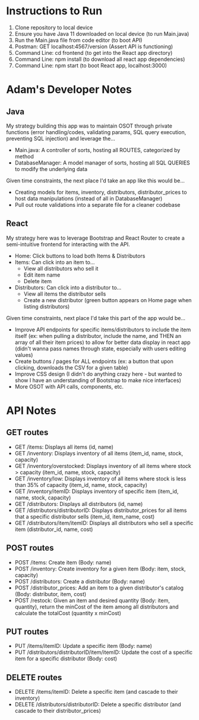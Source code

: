 # Instructions to Run
1. Clone repository to local device
2. Ensure you have Java 11 downloaded on local device (to run Main.java)
3. Run the Main.java file from code editor (to boot API)
4. Postman: GET localhost:4567/version (Assert API is functioning)
5. Command Line: cd frontend (to get into the React app directory)
6. Command Line: npm install (to download all react app dependencies)
7. Command Line: npm start (to boot React app, localhost:3000)

# Adam's Developer Notes
## Java
My strategy building this app was to maintain OSOT through private functions (error handling/codes, validating params, SQL query execution, preventing SQL injection) and leverage the...

- Main.java: A controller of sorts, hosting all ROUTES, categorized by method
- DatabaseManager: A model manager of sorts, hosting all SQL QUERIES to modify the underlying data

Given time constraints, the next place I'd take an app like this would be...

- Creating models for items, inventory, distributors, distributor_prices to host data manipulations (instead of all in DatabaseManager)
- Pull out route validations into a separate file for a cleaner codebase

## React
My strategy here was to leverage Bootstrap and React Router to create a semi-intuitive frontend for interacting with the API.

- Home: Click buttons to load both Items & Distributors
- Items: Can click into an item to...
  - View all distributors who sell it
  - Edit item name
  - Delete item
- Distributors: Can click into a distributor to...
  - View all items the distributor sells
  - Create a new distributor (green button appears on Home page when listing distributors)

Given time constraints, next place I'd take this part of the app would be...

- Improve API endpoints for specific items/distributors to include the item itself (ex: when pulling a distributor, include the name, and THEN an array of all their item prices) to allow for better data display in react app (didn't wanna pass names through state, especially with users editing values)
- Create buttons / pages for ALL endpoints (ex: a button that upon clicking, downloads the CSV for a given table)
- Improve CSS design (I didn't do anything crazy here - but wanted to show I have an understanding of Bootstrap to make nice interfaces)
- More OSOT with API calls, components, etc.

# API Notes
## GET routes
- GET /items: Displays all items (id, name)
- GET /inventory: Displays inventory of all items (item_id, name, stock, capacity)
- GET /inventory/overstocked: Displays inventory of all items where stock > capacity (item_id, name, stock, capacity)
- GET /inventory/low: Displays inventory of all items where stock is less than 35% of capacity (item_id, name, stock, capacity)
- GET /inventory/itemID: Displays inventory of specific item (item_id, name, stock, capacity)
- GET /distributors: Displays all distributors (id, name)
- GET /distributors/distributorID: Displays distributor_prices for all items that a specific distributor sells (item_id, item_name, cost)
- GET /distributors/item/itemID: Displays all distributors who sell a specific item (distributor_id, name, cost)

## POST routes
- POST /items: Create item (Body: name)
- POST /inventory: Create inventory for a given item (Body: item, stock, capacity)
- POST /distributors: Create a distributor (Body: name)
- POST /distributor_prices: Add an item to a given distributor's catalog (Body: distributor, item, cost)
- POST /restock: Given an item and desired quantity (Body: item, quantity), return the minCost of the item among all distributors and calculate the totalCost (quantity x minCost)

## PUT routes
- PUT /items/itemID: Update a specific item (Body: name)
- PUT /distributors/distributorID/item/itemID: Update the cost of a specific item for a specific distributor (Body: cost)

## DELETE routes
- DELETE /items/itemID: Delete a specific item (and cascade to their inventory)
- DELETE /distributors/distributorID: Delete a specific distributor (and cascade to their distributor_prices)